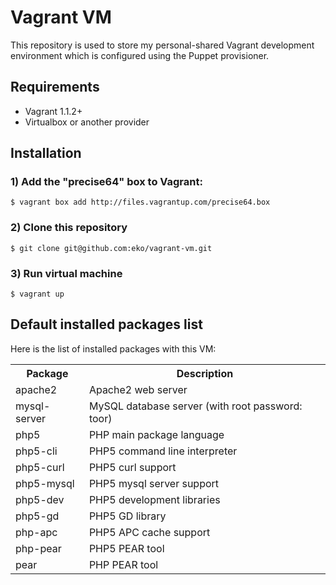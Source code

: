# Vagrant VM

This repository is used to store my personal-shared Vagrant development environment which is configured using the Puppet provisioner.

## Requirements

- Vagrant 1.1.2+
- Virtualbox or another provider

## Installation

### 1) Add the "precise64" box to Vagrant:
`$ vagrant box add http://files.vagrantup.com/precise64.box`
### 2) Clone this repository
`$ git clone git@github.com:eko/vagrant-vm.git`
### 3) Run virtual machine
`$ vagrant up`

## Default installed packages list

Here is the list of installed packages with this VM:

<table>
  <tr>
    <th>Package</th>
    <th>Description</th>
  </tr>
  <tr>
    <td>apache2</td>
    <td>Apache2 web server</td>
  </tr>
  <tr>
    <td>mysql-server</td>
    <td>MySQL database server (with root password: toor)</td>
  </tr>
  <tr>
    <td>php5</td>
    <td>PHP main package language</td>
  </tr>
  <tr>
    <td>php5-cli</td>
    <td>PHP5 command line interpreter</td>
  </tr>
  <tr>
    <td>php5-curl</td>
    <td>PHP5 curl support</td>
  </tr>
  <tr>
    <td>php5-mysql</td>
    <td>PHP5 mysql server support</td>
  </tr>
  <tr>
    <td>php5-dev</td>
    <td>PHP5 development libraries</td>
  </tr>
  <tr>
    <td>php5-gd</td>
    <td>PHP5 GD library</td>
  </tr>
  <tr>
    <td>php-apc</td>
    <td>PHP5 APC cache support</td>
  </tr>
  <tr>
    <td>php-pear</td>
    <td>PHP5 PEAR tool</td>
  </tr>
  <tr>
    <td>pear</td>
    <td>PHP PEAR tool</td>
  </tr>
</table>